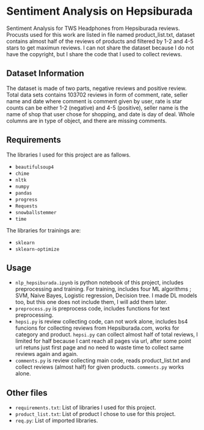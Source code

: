 # Sentiment Analysis on Hepsiburada

 Sentiment Analysis for TWS Headphones from Hepsiburada reviews. Procusts used for this work are listed in file named product_list.txt, dataset contains almost half of the reviews of products and filtered by 1-2 and 4-5 stars to get maximun reviews. I can not share the dataset because I do not have the copyright, but I share the code that I used to collect reviews.

## Dataset Information

The dataset is made of two parts, negative reviews and positive review. Total data sets contains 103702 reviews in form of comment, rate, seller name and date where comment is comment given by user, rate is star counts can be either 1-2 (negative) and 4-5 (positive),
seller name is the name of shop that user chose for shopping, and date is day of deal. Whole columns are in type of object, and there are missing comments.

## Requirements

The libraries I used for this project are as fallows.

* `beautifulsoup4`
* `chime`
* `nltk`
* `numpy`
* `pandas`
* `progress`
* `Requests`
* `snowballstemmer`
* `time`

The libraries for trainings are:

* `sklearn`
* `sklearn-optimize`

## Usage

* `nlp_hepsiburada.ipynb` is python notebook of this project, includes preprocessing and training. For training, includes four ML algorithms ; SVM, Naive Bayes, Logistic regression, Decision tree. I made DL models too, but this one does not include them, I will add them later.
* `preprocess.py` is preprocess code, includes functions for text preprocessing.
* `hepsi.py` is review collecting code, can not work alone, includes bs4 funcions for collecting reviews from Hepsiburada.com, works for category and product. `hepsi.py` can collect almost half of total reviews, I limited for half because I cant reach all pages via url, after some point url retuns just first page and no need to waste time to collect same reviews again and again.
* `comments.py` is review collecting main code, reads product_list.txt and collect reviews (almost half) for given products. `comments.py` works alone.

## Other files

* `requirements.txt`: List of libraries I used for this project.
* `product_list.txt`: List of product I chose to use for this project.
* `req.py`: List of imported libraries.

